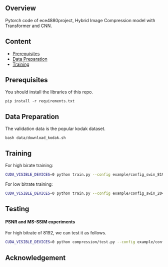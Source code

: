 
## Overview
Pytorch code of ece4880project, Hybrid Image Compression model with Transformer and CNN.


## Content

- [Prerequisites](#prerequisites)
- [Data Preparation](#data-preparation)
- [Training](#training)

## Prerequisites

You should install the libraries of this repo.

```
pip install -r requirements.txt
```

## Data Preparation

The validation data is the popular kodak dataset.
```
bash data/download_kodak.sh
```

## Training

For high birate training:

```bash
CUDA_VISIBLE_DEVICES=0 python train.py --config example/config_swin_8192.json -n name --train training_set_path --val Kodak_path --pretrain pretrain_path
```

For low bitrate training:

```bash
CUDA_VISIBLE_DEVICES=0 python train.py --config example/config_swin_2048.json -n name --train training_set_path --val Kodak_path --pretrain pretrained_model_path
```



## Testing

#### PSNR and MS-SSIM experiments 

For high bitrate of 8192, we can test it as follows.

```bash
CUDA_VISIBLE_DEVICES=0 python compression/test.py --config example/config_swin_8192.json -n name -t kodak -p pretained_model_path  --val Kodak_path
```




## Acknowledgement

[Swin-Transformer]:https://github.com/microsoft/Swin-Transformer
[compression]:https://github.com/liujiaheng/compression


